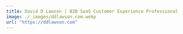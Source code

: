 ```yaml
---
title: David D Lawson | B2B SaaS Customer Experience Professional
image: ./_images/ddlawson.com.webp
url: "https://ddlawson.com"
---
```

